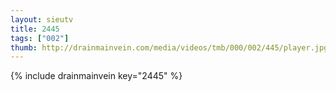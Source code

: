 ```yaml
--- 
layout: sieutv
title: 2445
tags: ["002"]
thumb: http://drainmainvein.com/media/videos/tmb/000/002/445/player.jpg
---
```

{% include drainmainvein key="2445" %} 
